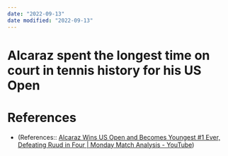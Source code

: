 ```yaml
---
date: "2022-09-13"
date modified: "2022-09-13"
---
```


# Alcaraz spent the longest time on court in tennis history for his US Open

# References
- (References:: [Alcaraz Wins US Open and Becomes Youngest #1 Ever, Defeating Ruud in Four | Monday Match Analysis - YouTube](https://www.youtube.com/watch?v=84UqmbNrvOk))
